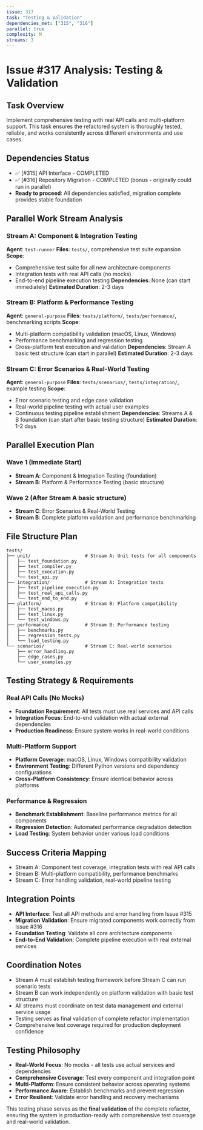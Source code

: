 ```yaml
---
issue: 317
task: "Testing & Validation"
dependencies_met: ["315", "316"]
parallel: true
complexity: M
streams: 3
---
```


# Issue #317 Analysis: Testing & Validation

## Task Overview
Implement comprehensive testing with real API calls and multi-platform support. This task ensures the refactored system is thoroughly tested, reliable, and works consistently across different environments and use cases.

## Dependencies Status
- ✅ [#315] API Interface - COMPLETED
- ✅ [#316] Repository Migration - COMPLETED (bonus - originally could run in parallel)
- **Ready to proceed**: All dependencies satisfied, migration complete provides stable foundation

## Parallel Work Stream Analysis

### Stream A: Component & Integration Testing
**Agent**: `test-runner`
**Files**: `tests/`, comprehensive test suite expansion
**Scope**: 
- Comprehensive test suite for all new architecture components
- Integration tests with real API calls (no mocks)
- End-to-end pipeline execution testing
**Dependencies**: None (can start immediately)
**Estimated Duration**: 2-3 days

### Stream B: Platform & Performance Testing
**Agent**: `general-purpose`
**Files**: `tests/platform/`, `tests/performance/`, benchmarking scripts
**Scope**:
- Multi-platform compatibility validation (macOS, Linux, Windows)
- Performance benchmarking and regression testing
- Cross-platform test execution and validation
**Dependencies**: Stream A basic test structure (can start in parallel)
**Estimated Duration**: 2-3 days

### Stream C: Error Scenarios & Real-World Testing
**Agent**: `general-purpose`
**Files**: `tests/scenarios/`, `tests/integration/`, example testing
**Scope**:
- Error scenario testing and edge case validation
- Real-world pipeline testing with actual user examples
- Continuous testing pipeline establishment
**Dependencies**: Streams A & B foundation (can start after basic testing structure)
**Estimated Duration**: 1-2 days

## Parallel Execution Plan

### Wave 1 (Immediate Start)
- **Stream A**: Component & Integration Testing (foundation)
- **Stream B**: Platform & Performance Testing (basic structure)

### Wave 2 (After Stream A basic structure)
- **Stream C**: Error Scenarios & Real-World Testing
- **Stream B**: Complete platform validation and performance benchmarking

## File Structure Plan
```
tests/
├── unit/                    # Stream A: Unit tests for all components
│   ├── test_foundation.py
│   ├── test_compiler.py
│   ├── test_execution.py
│   └── test_api.py
├── integration/             # Stream A: Integration tests
│   ├── test_pipeline_execution.py
│   ├── test_real_api_calls.py
│   └── test_end_to_end.py
├── platform/                # Stream B: Platform compatibility
│   ├── test_macos.py
│   ├── test_linux.py
│   └── test_windows.py
├── performance/             # Stream B: Performance testing
│   ├── benchmarks.py
│   ├── regression_tests.py
│   └── load_testing.py
└── scenarios/               # Stream C: Real-world scenarios
    ├── error_handling.py
    ├── edge_cases.py
    └── user_examples.py
```

## Testing Strategy & Requirements

### Real API Calls (No Mocks)
- **Foundation Requirement**: All tests must use real services and API calls
- **Integration Focus**: End-to-end validation with actual external dependencies
- **Production Readiness**: Ensure system works in real-world conditions

### Multi-Platform Support
- **Platform Coverage**: macOS, Linux, Windows compatibility validation
- **Environment Testing**: Different Python versions and dependency configurations
- **Cross-Platform Consistency**: Ensure identical behavior across platforms

### Performance & Regression
- **Benchmark Establishment**: Baseline performance metrics for all components
- **Regression Detection**: Automated performance degradation detection
- **Load Testing**: System behavior under various load conditions

## Success Criteria Mapping
- Stream A: Component test coverage, integration tests with real API calls
- Stream B: Multi-platform compatibility, performance benchmarks
- Stream C: Error handling validation, real-world pipeline testing

## Integration Points
- **API Interface**: Test all API methods and error handling from Issue #315
- **Migration Validation**: Ensure migrated components work correctly from Issue #316
- **Foundation Testing**: Validate all core architecture components
- **End-to-End Validation**: Complete pipeline execution with real external services

## Coordination Notes
- Stream A must establish testing framework before Stream C can run scenario tests
- Stream B can work independently on platform validation with basic test structure
- All streams must coordinate on test data management and external service usage
- Testing serves as final validation of complete refactor implementation
- Comprehensive test coverage required for production deployment confidence

## Testing Philosophy
- **Real-World Focus**: No mocks - all tests use actual services and dependencies
- **Comprehensive Coverage**: Test every component and integration point
- **Multi-Platform**: Ensure consistent behavior across operating systems
- **Performance Aware**: Establish benchmarks and prevent regression
- **Error Resilient**: Validate error handling and recovery mechanisms

This testing phase serves as the **final validation** of the complete refactor, ensuring the system is production-ready with comprehensive test coverage and real-world validation.